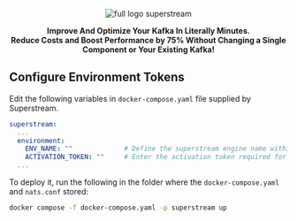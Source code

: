 <div align="center">

![full logo superstream](https://github.com/superstreamlabs/superstream-engine/assets/107035359/19dc2e40-a907-49ee-9faf-d6d707633d53)

<b>Improve And Optimize Your Kafka In Literally Minutes.<br>
Reduce Costs and Boost Performance by 75% Without Changing a Single Component or Your Existing Kafka!</b>

</div>

## Configure Environment Tokens

Edit the following variables in `docker-compose.yaml` file supplied by Superstream.
```yaml
superstream:
  ...
  environment:
    ENV_NAME: ""             # Define the superstream engine name within 32 characters, excluding '.', and using only lowercase letters, numbers, '-', and '_'.
    ACTIVATION_TOKEN: ""     # Enter the activation token required for services or resources that need an initial token for activation or authentication.
  ...
```

To deploy it, run the following in the folder where the `docker-compose.yaml` and `nats.conf` stored:
```bash
docker compose -f docker-compose.yaml -p superstream up
```
